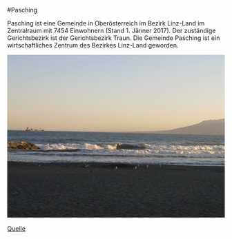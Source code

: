 #Pasching

Pasching ist eine Gemeinde in Oberösterreich im Bezirk Linz-Land im Zentralraum mit 7454 Einwohnern (Stand 1. Jänner 2017). Der zuständige Gerichtsbezirk ist der Gerichtsbezirk Traun. Die Gemeinde Pasching ist ein wirtschaftliches Zentrum des Bezirkes Linz-Land geworden.

![](picture.jpg)

[Quelle](https://de.wikipedia.org/wiki/Pasching)
